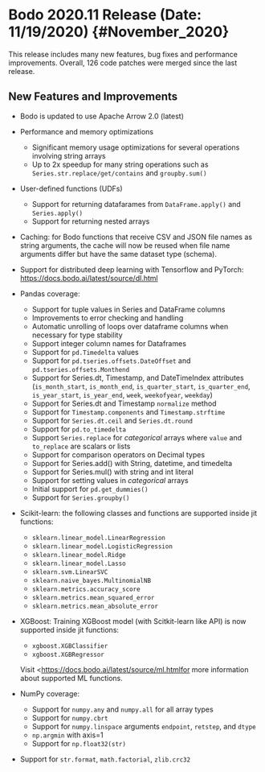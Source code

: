 # Bodo 2020.11 Release (Date: 11/19/2020) {#November_2020}

This release includes many new features, bug fixes and performance
improvements. Overall, 126 code patches were merged since the last
release.

## New Features and Improvements

- Bodo is updated to use Apache Arrow 2.0 (latest)

- Performance and memory optimizations

  - Significant memory usage optimizations for several operations
    involving string arrays
  - Up to 2x speedup for many string operations such as
    `Series.str.replace/get/contains` and `groupby.sum()`

- User-defined functions (UDFs)

  - Support for returning datafarames from `DataFrame.apply()` and
    `Series.apply()`
  - Support for returning nested arrays

- Caching: for Bodo functions that receive CSV and JSON file names as
  string arguments, the cache will now be reused when file name
  arguments differ but have the same dataset type (schema).

- Support for distributed deep learning with Tensorflow and PyTorch:
  <https://docs.bodo.ai/latest/source/dl.html>

- Pandas coverage:

  - Support for tuple values in Series and DataFrame columns
  - Improvements to error checking and handling
  - Automatic unrolling of loops over dataframe columns when
    necessary for type stability
  - Support integer column names for Dataframes
  - Support for `pd.Timedelta` values
  - Support for `pd.tseries.offsets.DateOffset` and
    `pd.tseries.offsets.Monthend`
  - Support for Series.dt, Timestamp, and DateTimeIndex attributes
    (`is_month_start`, `is_month_end`, `is_quarter_start`,
    `is_quarter_end`, `is_year_start`, `is_year_end`, `week`,
    `weekofyear`, `weekday`)
  - Support for Series.dt and Timestamp `normalize` method
  - Support for `Timestamp.components` and `Timestamp.strftime`
  - Support for `Series.dt.ceil` and `Series.dt.round`
  - Support for `pd.to_timedelta`
  - Support `Series.replace` for *categorical* arrays where
    `value` and `to_replace` are scalars or lists
  - Support for comparison operators on Decimal types
  - Support for Series.add() with String, datetime, and timedelta
  - Support for Series.mul() with string and int literal
  - Support for setting values in *categorical* arrays
  - Initial support for `pd.get_dummies()`
  - Support for `Series.groupby()`

- Scikit-learn: the following classes and functions are supported
  inside jit functions:

  - `sklearn.linear_model.LinearRegression`
  - `sklearn.linear_model.LogisticRegression`
  - `sklearn.linear_model.Ridge`
  - `sklearn.linear_model.Lasso`
  - `sklearn.svm.LinearSVC`
  - `sklearn.naive_bayes.MultinomialNB`
  - `sklearn.metrics.accuracy_score`
  - `sklearn.metrics.mean_squared_error`
  - `sklearn.metrics.mean_absolute_error`

- XGBoost: Training XGBoost model (with Scitkit-learn like API) is now
  supported inside jit functions:

  - `xgboost.XGBClassifier`
  - `xgboost.XGBRegressor`

  Visit \<https://docs.bodo.ai/latest/source/ml.htmlfor more
  information about supported ML functions.

- NumPy coverage:

  - Support for `numpy.any` and `numpy.all` for all array types
  - Support for `numpy.cbrt`
  - Support for `numpy.linspace` arguments `endpoint`, `retstep`,
    and `dtype`
  - `np.argmin` with axis=1
  - Support for `np.float32(str)`

- Support for `str.format`, `math.factorial`, `zlib.crc32`
